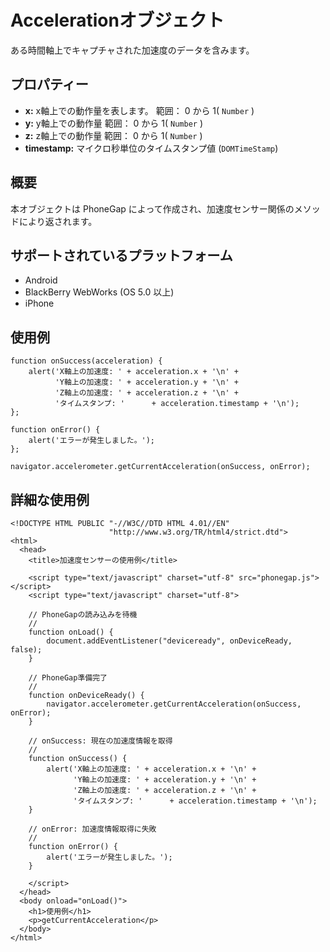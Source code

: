Accelerationオブジェクト
============

ある時間軸上でキャプチャされた加速度のデータを含みます。

プロパティー
----------

- __x:__ x軸上での動作量を表します。 範囲： 0 から 1( `Number` )
- __y:__ y軸上での動作量 範囲： 0 から 1( `Number` ) 
- __z:__ z軸上での動作量 範囲： 0 から 1( `Number` )
- __timestamp:__ マイクロ秒単位のタイムスタンプ値 (`DOMTimeStamp`)

概要
-----------

本オブジェクトは PhoneGap によって作成され、加速度センサー関係のメソッドにより返されます。

サポートされているプラットフォーム
-------------------

- Android
- BlackBerry WebWorks (OS 5.0 以上)
- iPhone

使用例
-------------

    function onSuccess(acceleration) {
        alert('X軸上の加速度: ' + acceleration.x + '\n' +
              'Y軸上の加速度: ' + acceleration.y + '\n' +
              'Z軸上の加速度: ' + acceleration.z + '\n' +
              'タイムスタンプ: '      + acceleration.timestamp + '\n');
    };

    function onError() {
        alert('エラーが発生しました。');
    };

    navigator.accelerometer.getCurrentAcceleration(onSuccess, onError);

詳細な使用例
------------

    <!DOCTYPE HTML PUBLIC "-//W3C//DTD HTML 4.01//EN"
                          "http://www.w3.org/TR/html4/strict.dtd">
    <html>
      <head>
        <title>加速度センサーの使用例</title>

        <script type="text/javascript" charset="utf-8" src="phonegap.js"></script>
        <script type="text/javascript" charset="utf-8">

        // PhoneGapの読み込みを待機
        //
        function onLoad() {
            document.addEventListener("deviceready", onDeviceReady, false);
        }

        // PhoneGap準備完了
        //
        function onDeviceReady() {
            navigator.accelerometer.getCurrentAcceleration(onSuccess, onError);
        }

        // onSuccess: 現在の加速度情報を取得
        //
        function onSuccess() {
            alert('X軸上の加速度: ' + acceleration.x + '\n' +
                  'Y軸上の加速度: ' + acceleration.y + '\n' +
                  'Z軸上の加速度: ' + acceleration.z + '\n' +
                  'タイムスタンプ: '      + acceleration.timestamp + '\n');
        }

        // onError: 加速度情報取得に失敗
        //
        function onError() {
            alert('エラーが発生しました。');
        }

        </script>
      </head>
      <body onload="onLoad()">
        <h1>使用例</h1>
        <p>getCurrentAcceleration</p>
      </body>
    </html>